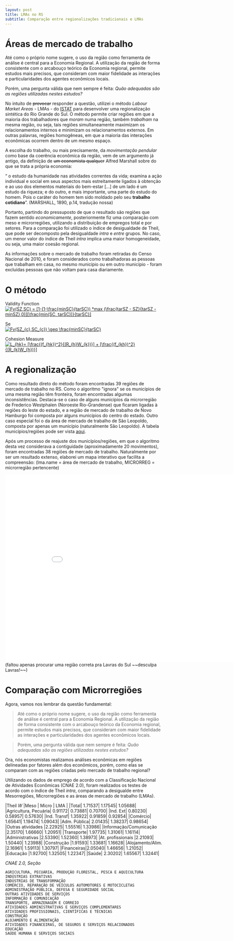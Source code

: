 ```yaml
---
layout: post
title: LMAs no RS
subtitle: Comparação entre regionalizações tradicionais e LMAs
---
```





# Áreas de mercado de trabalho
Até como o próprio nome sugere, o uso da região como ferramenta de análise é central para a Economia Regional. A utilização da região de forma consistente com o arcabouço teórico da Economia regional, permite estudos mais precisos, que consideram com maior fidelidade as interações e particularidades dos agentes econômicos locais.

Porém, uma pergunta válida que nem sempre é feita: *Quão adequadas são as regiões utilizadas nestes estudos?*

No intuito de ~~provocar~~ responder a questão, utilizei o método *Labour Market Areas* - LMAs - do [ISTAT](http://www.istat.it/en/archive/142790) para desenvolver uma regionalização sintética do Rio Grande do Sul. O método permite criar regiões em que a maioria dos trabalhadores que _moram_ numa região, também _trabalham_ na mesma região, ou seja, tais regiões simultaneamente maximizam os relacionamentos internos e minimizam os relacionamentos externos. Em outras palavras, regiões homogêneas, em que a maioria das interações econômicas ocorrem dentro de um mesmo espaço.

A escolha do trabalho, ou mais precisamente, da _movimentação pendular_ como base da coerência econômica da região, vem de um argumento já antigo, da definição de ~~um economista qualquer~~  Alfred Marshall sobre do que se trata a própria economia:

“ o estudo da humanidade nas atividades correntes da vida; examina a ação individual e social em seus aspectos mais estreitamente ligados à obtenção e ao uso dos elementos materiais do bem-estar [...] de um lado é um estudo da riqueza; e do outro, e mais importante, uma parte do estudo do homem. Pois o caráter do homem tem sido moldado pelo seu __trabalho cotidiano__”. (MARSHALL, 1890, p.14, tradução nossa)

Portanto, partindo do pressuposto de que o resultado são regiões que fazem sentido *economicamente*, posteriormente fiz uma comparação com meso e microrregiões, utilizando a distribuição de empregos total e por setores. Para a comparação foi utilizado o índice de desigualdade de Theil, que pode ser decomposto pela desigualdade *intra* e *entre* grupos. No caso, um menor valor do índice de Theil *intra* implica uma maior homogeneidade, ou seja, uma maior coesão regional.

As informações sobre o mercado de trabalho foram retiradas do Censo Nacional de 2010, e foram considerados como trabalhadoras as pessoas que trabalham em casa, no mesmo município ou em outro município - foram excluídas pessoas que não voltam para casa diariamente.


# O método
Validity Function  
<a href="https://www.codecogs.com/eqnedit.php?latex=Fv(SZ,SC)&space;=&space;[1-(1-\frac{minSC}{tarSC})&space;*max&space;(\frac{tarSZ&space;-&space;SZ}{tarSZ&space;-&space;minSZ},0)][\frac{min(SC,&space;tarSC))}{tarSC}]" target="_blank"><img src="https://latex.codecogs.com/gif.latex?Fv(SZ,SC)&space;=&space;[1-(1-\frac{minSC}{tarSC})&space;*max&space;(\frac{tarSZ&space;-&space;SZ}{tarSZ&space;-&space;minSZ},0)][\frac{min(SC,&space;tarSC))}{tarSC}]" title="Fv(SZ,SC) = [1-(1-\frac{minSC}{tarSC}) *max (\frac{tarSZ - SZ}{tarSZ - minSZ},0)][\frac{min(SC, tarSC))}{tarSC}]" /></a>

Se  
<a href="https://www.codecogs.com/eqnedit.php?latex=Fv(SZ_{c},SC_{c})&space;\geq&space;\frac{minSC}{tarSC}" target="_blank"><img src="https://latex.codecogs.com/gif.latex?Fv(SZ_{c},SC_{c})&space;\geq&space;\frac{minSC}{tarSC}" title="Fv(SZ_{c},SC_{c}) \geq \frac{minSC}{tarSC}" /></a>

Cohesion Measure  
<a href="https://www.codecogs.com/eqnedit.php?latex=L_{hk}=&space;[\frac{(f_{hk})^2}{(R_{h}W_{k})}]&space;&plus;&space;[\frac{(f_{kh})^2}{(R_{k}W_{h})}]" target="_blank"><img src="https://latex.codecogs.com/gif.latex?L_{hk}=&space;[\frac{(f_{hk})^2}{(R_{h}W_{k})}]&space;&plus;&space;[\frac{(f_{kh})^2}{(R_{k}W_{h})}]" title="L_{hk}= [\frac{(f_{hk})^2}{(R_{h}W_{k})}] + [\frac{(f_{kh})^2}{(R_{k}W_{h})}]" /></a>



# A regionalização


Como resultado direto do método foram encontradas 39 regiões de mercado de trabalho no RS. Como o algoritmo "ignora" se os municípios de uma mesma região têm fronteira, foram encontradas algumas inconsistências. Destaca-se o caso de alguns municípios da microrregião de Frederico Westphalen (Noroeste Rio-Grandense) que ficaram ligadas à regiões do leste do estado, e a região de mercado de trabalho de Novo Hamburgo foi composta por alguns municípios do centro do estado. Outro caso especial foi o da área de mercado de trabalho de São Leopoldo, composta por apenas um município (naturalmente São Leopoldo). A tabela municípios/regiões pode ser vista [aqui](https://docs.google.com/spreadsheets/d/1NUR_5VdBJclxhMgSSF35C0nuizAkF6HK1A27BZbmcg8/edit?usp=sharing).

Após um processo de reajuste dos municípios/regiões, em que o algoritmo desta vez considerava a contiguidade (aproximadamente 20 movimentos), foram encontradas 38 regiões de mercado de trabalho. Naturalmente por ser um resultado extenso, elaborei um mapa interativo que facilita a compreensão:           (lma.name = área de mercado de trabalho, MICRORREG = microrregião pertencente)

<iframe src="//rstudio-pubs-static.s3.amazonaws.com/279021_96da509540504a84a8c549309aa87e0c.html" style="border: none; width: 900px; height: 600px"></iframe>
(faltou apenas procurar uma região correta pra Lavras do Sul ~~desculpa Lavras!~~)


# Comparação com Microrregiões
Agora, vamos nos lembrar da questão fundamental:
> Até como o próprio nome sugere, o uso da região como ferramenta de análise é central para a Economia Regional. A utilização da região de forma consistente com o arcabouço teórico da Economia regional, permite estudos mais precisos, que consideram com maior fidelidade as interações e particularidades dos agentes econômicos locais.

> Porém, uma pergunta válida que nem sempre é feita: *Quão adequadas são as regiões utilizadas nestes estudos?*

Ora, nós economistas realizamos análises econômicas em regiões delineadas por fatores além dos econômicos, porém, como elas se comparam com as regiões criadas pelo mercado de trabalho regional?

Utilizando os dados de emprego de acordo com a Classificação Nacional de Atividades Econômicas (CNAE 2.0), foram realizados os testes de acordo com o índice de Theil *intra*, comparando a desigualde entre Mesorregiões, Microrregiões e as áreas de mercado de trabalho (LMAs). 


|Theil *W* |Meso | Micro	 | LMA |
|Total|	1.71537|	1.17545|	1.05688|
|Agricultura, Pecuária|	0.91172|	0.73881|	0.70700|
|Ind. Ext|	0.80230|	0.58957|	0.57630|
|Ind. Transf|	1.35922|	0.91859|	0.92854|
|Comércio|	1.65641|	1.19474|	1.09043|
|Adm. Pública|	2.01435|	1.38237|	0.98654|
|Outras atividades	|2.22925|	1.55516|	1.33986|
|Informação/Comunicação	|2.35170|	1.66660|	1.20951|
|Transporte|	1.97735|	1.31061|	1.16114|
|Administrativas	|2.53390|	1.52360|	1.38973|
|At. profissionais	|2.21093|	1.50440|	1.23988|
|Construção	|1.91593|	1.33681|	1.16628|
|Alojamento/Alim.	|2.16961|	1.59113|	1.30797|
|Financeiras|2.05040|	1.46656|	1.21052|
|Educação	|1.92700|	1.32505|	1.22347|
|Saúde|	2.30202|	1.65567|	1.32441|

*CNAE 2.0, Seção*

    AGRICULTURA, PECUÁRIA, PRODUÇÃO FLORESTAL, PESCA E AQÜICULTURA
    INDÚSTRIAS EXTRATIVAS
    INDÚSTRIAS DE TRANSFORMAÇÃO
    COMÉRCIO, REPARAÇÃO DE VEÍCULOS AUTOMOTORES E MOTOCICLETAS
    ADMINISTRAÇÃO PÚBLICA, DEFESA E SEGURIDADE SOCIAL
    OUTRAS ATIVIDADES DE SERVIÇOS
    INFORMAÇÃO E COMUNICAÇÃO
    TRANSPORTE, ARMAZENAGEM E CORREIO
    ATIVIDADES ADMINISTRATIVAS E SERVIÇOS COMPLEMENTARES
    ATIVIDADES PROFISSIONAIS, CIENTÍFICAS E TÉCNICAS
    CONSTRUÇÃO
    ALOJAMENTO E ALIMENTAÇÃO
    ATIVIDADES FINANCEIRAS, DE SEGUROS E SERVIÇOS RELACIONADOS
    EDUCAÇÃO
    SAÚDE HUMANA E SERVIÇOS SOCIAIS





